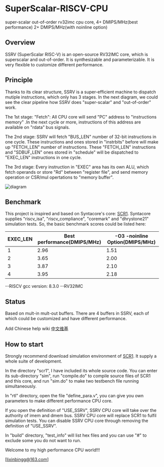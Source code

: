 # SuperScalar-RISCV-CPU
super-scalar out-of-order rv32imc cpu core, 4+ DMIPS/MHz(best performance) 2+ DMIPS/MHz(with noinline option)


## Overview ##

SSRV (SuperScalar RISC-V) is an open-source RV32IMC core, which is superscalar and out-of-order. It is synthesizable  and parameterizable. It is very flexible to customize different performance.


## Principle ##

Thanks to its clear structure, SSRV is a super-efficient machine to dispatch mutiple instructions, which only has 3 stages. In the next diagram, we could see the clear pipeline how SSRV does "super-scalar" and "out-of-order" work. 

The 1st stage: "Fetch": All CPU core will send "PC" address to "instructions memory" .In the next cycle or more, instructions of this address are available on "rdata" bus signals.

The 2nd stage: SSRV will fetch "BUS_LEN" number of 32-bit instructions in one cycle. These instructions and ones stored in "instrbits" before will make up "FETCH_LEN" number of instructions. These "FETCH_LEN" instructions and "SDBUF_LEN" ones stored in "schedule" will be dispatched to "EXEC_LEN" instructions in one cycle.

The 3rd stage: Every instruction in "EXEC" area has its own ALU, which fetch operands  or store "Rd" between "register file", and send memory operation or CSR/mul opertations to "memory buffer". 

![diagram](https://github.com/risclite/SuperScalar-RISCV-CPU/blob/master/wiki/png/diagram.png)

## Benchmark ##

This project is inspired and based on Syntacore's core: [SCR1](https://github.com/syntacore/scr1). Syntacore supplies "riscv_isa", "riscv_compliance", "coremark" and "dhrystone21" simulation tests. So, the basic benchmark scores could be listed here:

|EXEC_LEN       | Best performance(DMIPS/MHz) | -O3 -noinline Option(DMIPS/MHz) |
| ------------- | --------------------------- | ------------------------------- |
|1              |2.96                         | 1.51                            |
|2              |3.65                         | 2.00                            |
|3              |3.87                         | 2.10                            |
|4              |3.95                         | 2.18                            |


--RISCV gcc version: 8.3.0 
--RV32IMC

## Status ##
Based on mult-in mult-out buffers. There are 4 buffers in SSRV, each of which could be customized and have different performance.

Add Chinese help wiki [中文维基](https://github.com/risclite/SuperScalar-RISCV-CPU/wiki/中文帮助维基)

## How to start ##
Strongly recommend download simulation environment of [SCR1](https://github.com/syntacore/scr1). It supply a whole suite  of development.

In the directory "scr1", I have included its whole source code. You can enter its sub-directory "sim", run "compile.do" to compile source files of SCR1 and this core, and run "sim.do" to make two testbench file running simultaneously. 

In "rtl" directory, open the file "define_para.v", you can give you own parameters to make different performance CPU core. 

If you open the definition of "USE_SSRV", SSRV CPU core will take over the authority of imem and dmem bus. SSRV CPU core will replace SCR1 to fulfil simulation tests. You can disable SSRV CPU core through removing the definition of "USE_SSRV".

In "build" directory, "test_info" will list hex files and you can use "#" to exclude some you do not want to run.

Welcome to my high performance CPU world!!! 

[lixinbingg@163.com] 




